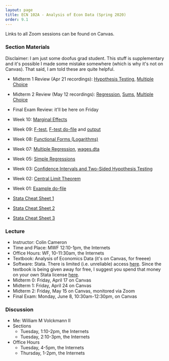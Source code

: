 ```yaml
---
layout: page
title: ECN 102A - Analysis of Econ Data (Spring 2020)
order: 9.1
---
```


Links to all Zoom sessions can be found on Canvas.


### Section Materials
Disclaimer: I am just some doofus grad student. This stuff is
supplementary and it's possible I made some mistake somewhere (which is why
it's not on Canvas). That said, I am told these are quite helpful.


* Midterm 1 Review (Apr 21 recordings): [Hypothesis Testing](week4_testing.pdf), [Multiple Choice](week4_multiplechoice.pdf)
* Midterm 2 Review (May 12 recordings): [Regression](week7_regression.pdf), [Sums](week7_SS.pdf), [Multiple Choice](week7_multiplechoice.pdf)
* Final Exam Review: it'll be here on Friday

* Week 10: [Marginal Effects](102-marginaleffects.pdf)
* Week 09: [F-test](102-ftest.pdf), [F-test do-file](102-ftestexample.do) and [output](102-ftestdooutput.pdf)
* Week 08: [Functional Forms (Logarithms)](102-functionalforms.pdf)
* Week 07: [Multiple Regression](102-multipleregression.pdf), [wages.dta](wages.dta)
* Week 05: [Simple Regressions](102-simpleregressions.pdf)
* Week 03: [Confidence Intervals and Two-Sided Hypothesis Testing](102-CI_htest_pvalue.pdf)
* Week 02: [Central Limit Theorem](102-CLT.pdf)
* Week 01: [Example do-file](week1_example.do)

* [Stata Cheat Sheet 1](102-stata-01.pdf)
* [Stata Cheat Sheet 2](102-stata-02.pdf)
* [Stata Cheat Sheet 3](102-stata-03.pdf)


### Lecture
* Instructor: Colin Cameron
* Time and Place: MWF 12:10-1pm, the Internets
* Office Hours: WF, 10-11:30am, the Internets
* Textbook: Analysis of Economics Data (it's on Canvas, for freeee)
* Software: Stata. There is limited (i.e. unreliable) access [here](https://virtuallab.ucdavis.edu/). Since the textbook is being given away for free, I suggest you spend that money on your own Stata license [here](https://www.stata.com/order/new/edu/gradplans/student-pricing/).
* Midterm 0: Friday, April 17 on Canvas
* Midterm 1: Friday, April 24 on Canvas
* Midterm 2: Friday, May 15 on Canvas, monitored via Zoom
* Final Exam: Monday, June 8, 10:30am-12:30pm, on Canvas


### Discussion
* Me: William M Volckmann II
* Sections
  * Tuesday, 1:10-2pm, the Internets
  * Tuesday, 2:10-3pm, the Internets
* Office Hours
  * Tuesday, 4-5pm, the Internets
  * Thursday, 1-2pm, the Internets
